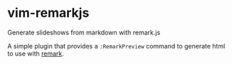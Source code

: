 # vim-remarkjs
Generate slideshows from markdown with remark.js

A simple plugin that provides a `:RemarkPreview` command to generate html to use with [remark](https://github.com/gnab/remark).
